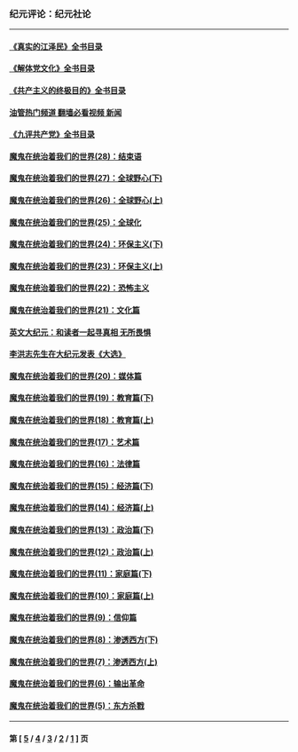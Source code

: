 ### 纪元评论：纪元社论
---
#### [《真实的江泽民》全书目录](../../pages/nsc422/n13721399.md?07290330) 
#### [《解体党文化》全书目录](../../pages/nsc422/n13721157.md?07290330) 
#### [《共产主义的终极目的》全书目录](../../pages/nsc422/n13721048.md?07290330) 
#### [油管热门频道 翻墙必看视频 新闻](ok?07290330)
#### [《九评共产党》全书目录](../../pages/nsc422/n13708085.md?07290330) 
#### [魔鬼在统治着我们的世界(28)：结束语](../../pages/nsc422/n10936246.md?07290330) 
#### [魔鬼在统治着我们的世界(27)：全球野心(下)](../../pages/nsc422/n10928319.md?07290330) 
#### [魔鬼在统治着我们的世界(26)：全球野心(上)](../../pages/nsc422/n10900318.md?07290330) 
#### [魔鬼在统治着我们的世界(25)：全球化](../../pages/nsc422/n10788205.md?07290330) 
#### [魔鬼在统治着我们的世界(24)：环保主义(下)](../../pages/nsc422/n10695307.md?07290330) 
#### [魔鬼在统治着我们的世界(23)：环保主义(上)](../../pages/nsc422/n10688613.md?07290330) 
#### [魔鬼在统治着我们的世界(22)：恐怖主义](../../pages/nsc422/n10614727.md?07290330) 
#### [魔鬼在统治着我们的世界(21)：文化篇](../../pages/nsc422/n10597706.md?07290330) 
#### [英文大纪元：和读者一起寻真相 无所畏惧](../../pages/nsc422/n12542027.md?07290330) 
#### [李洪志先生在大纪元发表《大选》](../../pages/nsc422/n12534746.md?07290330) 
#### [魔鬼在统治着我们的世界(20)：媒体篇](../../pages/nsc422/n10586579.md?07290330) 
#### [魔鬼在统治着我们的世界(19)：教育篇(下)](../../pages/nsc422/n10564808.md?07290330) 
#### [魔鬼在统治着我们的世界(18)：教育篇(上)](../../pages/nsc422/n10526970.md?07290330) 
#### [魔鬼在统治着我们的世界(17)：艺术篇](../../pages/nsc422/n10499093.md?07290330) 
#### [魔鬼在统治着我们的世界(16)：法律篇](../../pages/nsc422/n10485969.md?07290330) 
#### [魔鬼在统治着我们的世界(15)：经济篇(下)](../../pages/nsc422/n10469975.md?07290330) 
#### [魔鬼在统治着我们的世界(14)：经济篇(上)](../../pages/nsc422/n10457370.md?07290330) 
#### [魔鬼在统治着我们的世界(13)：政治篇(下)](../../pages/nsc422/n10448270.md?07290330) 
#### [魔鬼在统治着我们的世界(12)：政治篇(上)](../../pages/nsc422/n10444576.md?07290330) 
#### [魔鬼在统治着我们的世界(11)：家庭篇(下)](../../pages/nsc422/n10440961.md?07290330) 
#### [魔鬼在统治着我们的世界(10)：家庭篇(上)](../../pages/nsc422/n10435448.md?07290330) 
#### [魔鬼在统治着我们的世界(9)：信仰篇](../../pages/nsc422/n10432159.md?07290330) 
#### [魔鬼在统治着我们的世界(8)：渗透西方(下)](../../pages/nsc422/n10429603.md?07290330) 
#### [魔鬼在统治着我们的世界(7)：渗透西方(上)](../../pages/nsc422/n10426013.md?07290330) 
#### [魔鬼在统治着我们的世界(6)：输出革命](../../pages/nsc422/n10421536.md?07290330) 
#### [魔鬼在统治着我们的世界(5)：东方杀戮](../../pages/nsc422/n10417707.md?07290330) 

---
#### 第 [ [5](./5.md?07290330) / [4](./4.md?07290330) / [3](./3.md?07290330) / [2](./2.md?07290330) / [1](./1.md?07290330) ] 页
